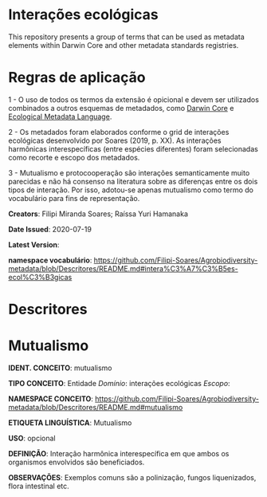 # Interações ecológicas
This repository presents a group of terms that can be used as metadata elements within Darwin Core and other metadata standards registries.

# Regras de aplicação
1 - O uso de todos os termos da extensão é opicional e devem ser utilizados combinados a outros esquemas de metadados, como <a href="https://dwc.tdwg.org">Darwin Core</a> e <a href="https://eml.ecoinformatics.org">Ecological Metadata Language</a>.

2 - Os metadados foram elaborados conforme o grid de interações ecológicas desenvolvido por Soares (2019, p. XX). As interações harmônicas interespecíficas (entre espécies diferentes) foram selecionadas como recorte e escopo dos metadados.

3 - Mutualismo e protocooperação são interações semanticamente muito parecidas e não há consenso na literatura sobre as diferenças entre os dois tipos de interação. Por isso, adotou-se apenas mutualismo como termo do vocabulário para fins de representação. 

<b>Creators</b>: Filipi Miranda Soares; Raíssa Yuri Hamanaka

<b>Date Issued</b>: 2020-07-19

<b>Latest Version</b>: 

<b>namespace vocabulário</b>: https://github.com/Filipi-Soares/Agrobiodiversity-metadata/blob/Descritores/README.md#intera%C3%A7%C3%B5es-ecol%C3%B3gicas

# Descritores

# Mutualismo
<b>IDENT. CONCEITO</b>: mutualismo

<b>TIPO CONCEITO</b>: Entidade <i>Domínio</i>: interações ecológicas <i>Escopo</i>:

<b>NAMESPACE CONCEITO</b>: https://github.com/Filipi-Soares/Agrobiodiversity-metadata/blob/Descritores/README.md#mutualismo

<b>ETIQUETA LINGUÍSTICA</b>: Mutualismo

<b>USO</b>: opcional

<b>DEFINIÇÃO</b>: Interação harmônica interespecífica em que ambos os organismos envolvidos são beneficiados.

<b>OBSERVAÇÕES</b>: Exemplos comuns são a polinização, fungos liquenizados, flora intestinal etc.
